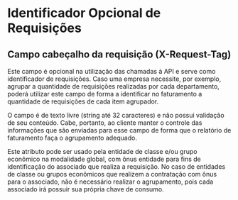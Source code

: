 # Identificador Opcional de Requisições

## Campo cabeçalho da requisição (X-Request-Tag)

Este campo é opcional na utilização das chamadas à API e serve como identificador de requisições. Caso uma empresa necessite, por exemplo, agrupar a quantidade de requisições realizadas por cada departamento, poderá utilizar este campo de forma a identificar no faturamento a quantidade de requisições de cada item agrupador.

O campo é de texto livre (string até 32 caracteres) e não possui validação de seu conteúdo. Cabe, portanto, ao cliente manter o controle das informações que são enviadas para esse campo de forma que o relatório de faturamento faça o agrupamento adequado.

Este atributo pode ser usado pela entidade de classe e/ou grupo econômico na modalidade global, com ônus entidade para fins de identificação do associado que realiza a requisição. No caso de entidades de classe ou grupos econômicos que realizem a contratação com ônus para o associado, não é necessário realizar o agrupamento, pois cada associado irá possuir sua própria chave de consumo.